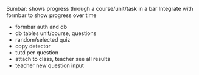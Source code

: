 Sumbar: shows progress through a course/unit/task in a bar
Integrate with formbar to show progress over time

- formbar auth and db
- db tables unit/course, questions
- random/selected quiz
- copy detector
- tutd per question
- attach to class, teacher see all results
- teacher new question input